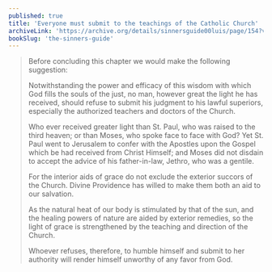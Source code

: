 ```yaml
---
published: true
title: 'Everyone must submit to the teachings of the Catholic Church'
archiveLink: 'https://archive.org/details/sinnersguide00luis/page/154?view=theater'
bookSlug: 'the-sinners-guide'
---
```


> Before concluding this chapter we would make the following suggestion:
> 
> Notwithstanding the power and efficacy of this wisdom with which God fills the souls of the just, no man, however great the light he has received, should refuse to submit his judgment to his lawful superiors, especially the authorized teachers and doctors of the Church.
> 
> Who ever received greater light than St. Paul, who was raised to the third heaven; or than Moses, who spoke face to face with God? Yet St. Paul went to Jerusalem to confer with the Apostles upon the Gospel which be had received from Christ Himself; and Moses did not disdain to accept the advice of his father-in-law, Jethro, who was a gentile.
> 
> For the interior aids of grace do not exclude the exterior succors of the Church. Divine Providence has willed to make them both an aid to our salvation.
> 
> As the natural heat of our body is stimulated by that of the sun, and the healing powers of nature are aided by exterior remedies, so the light of grace is strengthened by the teaching and direction of the Church.
> 
> Whoever refuses, therefore, to humble himself and submit to her authority will render himself unworthy of any favor from God.

